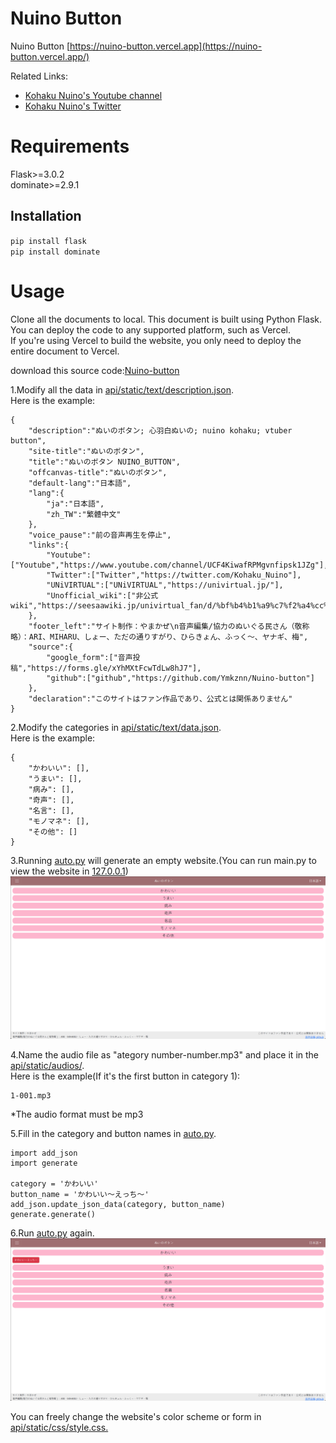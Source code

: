 # Nuino Button

Nuino Button [https://nuino-button.vercel.app](https://nuino-button.vercel.app/)

Related Links:
* [Kohaku Nuino's Youtube channel](https://www.youtube.com/channel/UCF4KiwafRPMgvnfipsk1JZg)
* [Kohaku Nuino's Twitter](https://twitter.com/Kohaku_Nuino)

# Requirements
Flask>=3.0.2  
dominate>=2.9.1

## Installation

`pip install flask`  
`pip install dominate`

# Usage
Clone all the documents to local.
This document is built using Python Flask. You can deploy the code to any supported platform, such as Vercel.  
If you're using Vercel to build the website, you only need to deploy the entire document to Vercel.

download this source code:[Nuino-button](https://github.com/Ymkznn/Nuino-button/archive/refs/heads/main.zip)  

1.Modify all the data in [api/static/text/description.json](https://github.com/Ymkznn/Nuino-button/blob/main/api/static/text/description.json).  
Here is the example:  
```
{
    "description":"ぬいのボタン; 心羽白ぬいの; nuino kohaku; vtuber button",
    "site-title":"ぬいのボタン",
    "title":"ぬいのボタン NUINO_BUTTON",
    "offcanvas-title":"ぬいのボタン",
    "default-lang":"日本語",
    "lang":{
        "ja":"日本語",
        "zh_TW":"繁體中文"
    },
    "voice_pause":"前の音声再生を停止",
    "links":{
        "Youtube":["Youtube","https://www.youtube.com/channel/UCF4KiwafRPMgvnfipsk1JZg"],
        "Twitter":["Twitter","https://twitter.com/Kohaku_Nuino"],
        "UNiVIRTUAL":["UNiVIRTUAL","https://univirtual.jp/"],
        "Unofficial_wiki":["非公式wiki","https://seesaawiki.jp/univirtual_fan/d/%bf%b4%b1%a9%c7%f2%a4%cc%a4%a4%a4%ce"]
    },
    "footer_left":"サイト制作：やまかぜ\n音声編集/協力のぬいぐる民さん（敬称略）：ARI、MIHARU、しょー、ただの通りすがり、ひらきょん、ふっく～、ヤナギ、梅",
    "source":{
        "google_form":["音声投稿","https://forms.gle/xYhMXtFcwTdLw8hJ7"],
        "github":["github","https://github.com/Ymkznn/Nuino-button"]
    },
    "declaration":"このサイトはファン作品であり、公式とは関係ありません"
}
```  

2.Modify the categories in [api/static/text/data.json](https://github.com/Ymkznn/Nuino-button/blob/main/api/static/text/data.json).  
Here is the example:  
```
{
    "かわいい": [],
    "うまい": [],
    "病み": [],
    "奇声": [],
    "名言": [],
    "モノマネ": [],
    "その他": []
}
```

3.Running [auto.py](https://github.com/Ymkznn/Nuino-button/blob/main/auto.py) will generate an empty website.(You can run main.py to view the website in [127.0.0.1](http://127.0.0.1:5000/))  
![image](https://github.com/Ymkznn/Nuino-button/blob/main/readme_photo/step3.png)

4.Name the audio file as "ategory number-number.mp3" and place it in the [api/static/audios/](https://github.com/Ymkznn/Nuino-button/tree/main/api/static/audios).  
Here is the example(If it's the first button in category 1):  
```
1-001.mp3
```
*The audio format must be mp3

5.Fill in the category and button names in [auto.py](https://github.com/Ymkznn/Nuino-button/blob/main/auto.py).  
```
import add_json
import generate

category = 'かわいい'
button_name = 'かわいい～えっち～'
add_json.update_json_data(category, button_name)
generate.generate()
```

6.Run [auto.py](https://github.com/Ymkznn/Nuino-button/blob/main/auto.py) again.  
![image](https://github.com/Ymkznn/Nuino-button/blob/main/readme_photo/step6.png)

You can freely change the website's color scheme or form in [api/static/css/style.css.](https://github.com/Ymkznn/Nuino-button/blob/main/api/static/css/style.css)
